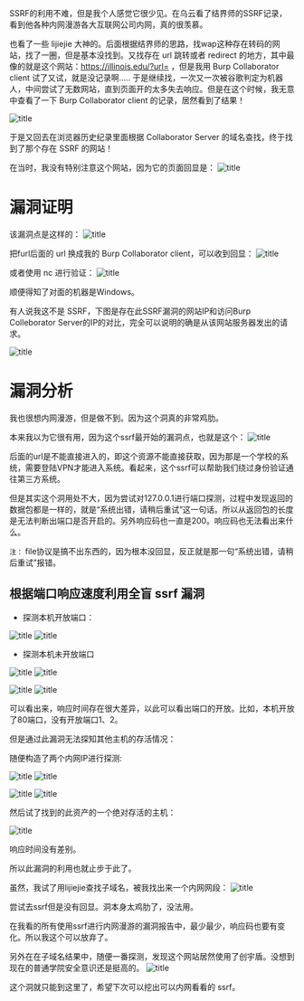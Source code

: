 SSRF的利用不难，但是我个人感觉它很少见。在乌云看了结界师的SSRF记录，看到他各种内网漫游各大互联网公司内网，真的很羡慕。

也看了一些 lijiejie 大神的。后面根据结界师的思路，找wap这种存在转码的网站，找了一圈，但是基本没找到。又找存在 url 跳转或者 redirect 的地方，其中最像的就是这个网站：https://illinois.edu/?url= ，但是我用 Burp Collaborator client 试了又试，就是没记录啊.....
于是继续找，一次又一次被谷歌判定为机器人，中间尝试了无数网站，直到页面开的太多失去响应。但是在这个时候，我无意中查看了一下 Burp Collaborator client 的记录，居然看到了结果！

![title](https://leanote.com/api/file/getImage?fileId=5d9f137aab64415c47000e1d)

于是又回去在浏览器历史纪录里面根据 Collaborator Server 的域名查找，终于找到了那个存在 SSRF 的网站！

在当时，我没有特别注意这个网站，因为它的页面回显是：
![title](https://leanote.com/api/file/getImage?fileId=5d9f13e9ab64415a49000f0d)

# 漏洞证明
该漏洞点是这样的：
![title](https://leanote.com/api/file/getImage?fileId=5d9f15c9ab64415a49000f12)

把furl后面的 url 换成我的 Burp Collaborator client，可以收到回显：
![title](https://leanote.com/api/file/getImage?fileId=5d9f16c6ab64415c47000e2a)

或者使用 nc 进行验证：
![title](https://leanote.com/api/file/getImage?fileId=5d9f1781ab64415c47000e2c)

顺便得知了对面的机器是Windows。

有人说我这不是 SSRF，下图是存在此SSRF漏洞的网站IP和访问Burp Colleborator Server的IP的对比，完全可以说明的确是从该网站服务器发出的请求。

![title](https://leanote.com/api/file/getImage?fileId=5d9f40e0ab64415c47000f18)
# 漏洞分析
我也很想内网漫游，但是做不到。因为这个洞真的非常鸡肋。

本来我以为它很有用，因为这个ssrf最开始的漏洞点，也就是这个：
![title](https://leanote.com/api/file/getImage?fileId=5d9f15c9ab64415a49000f12)

后面的url是不能直接进入的，即这个资源不能直接获取，因为那是一个学校的系统，需要登陆VPN才能进入系统。看起来，这个ssrf可以帮助我们绕过身份验证通往第三方系统。

但是其实这个洞用处不大，因为尝试对127.0.0.1进行端口探测，过程中发现返回的数据包都是一样的，就是“系统出错，请稍后重试”这一句话。所以从返回包的长度是无法判断出端口是否开启的。另外响应码也一直是200。响应码也无法看出来什么。

`注：` file协议是搞不出东西的，因为根本没回显，反正就是那一句“系统出错，请稍后重试”报错。



## 根据端口响应速度利用全盲 ssrf 漏洞


- 探测本机开放端口：

![title](https://leanote.com/api/file/getImage?fileId=5db062caab6441319500085b)
![title](https://leanote.com/api/file/getImage?fileId=5db062b1ab64413390000838)

- 探测本机未开放端口

![title](https://leanote.com/api/file/getImage?fileId=5db06303ab6441339000083f)
![title](https://leanote.com/api/file/getImage?fileId=5db06316ab64413195000862)

![title](https://leanote.com/api/file/getImage?fileId=5db06327ab6441339000084c)
![title](https://leanote.com/api/file/getImage?fileId=5db06330ab64413195000863)

可以看出来，响应时间存在很大差异，以此可以看出端口的开放。比如，本机开放了80端口，没有开放端口1、2。

但是通过此漏洞无法探知其他主机的存活情况：

随便构造了两个内网IP进行探测:

![title](https://leanote.com/api/file/getImage?fileId=5db063bfab64413390000854)
![title](https://leanote.com/api/file/getImage?fileId=5db063c7ab64413195000869)


![title](https://leanote.com/api/file/getImage?fileId=5db063d0ab6441319500086b)
![title](https://leanote.com/api/file/getImage?fileId=5db063dbab6441319500086c)


然后试了找到的此资产的一个绝对存活的主机：

![title](https://leanote.com/api/file/getImage?fileId=5db06588ab6441339000086c)

响应时间没有差别。

所以此漏洞的利用也就止步于此了。

虽然，我试了用lijiejie查找子域名，被我找出来一个内网网段：
![title](https://leanote.com/api/file/getImage?fileId=5d9f3fbeab64415a49001009)

尝试去ssrf但是没有回显。洞本身太鸡肋了，没法用。

在我看的所有使用ssrf进行内网漫游的漏洞报告中，最少最少，响应码也要有变化。所以我这个可以放弃了。

另外在在子域名结果中，随便一番探测，发现这个网站居然使用了创宇盾。没想到现在的普通学院安全意识还是挺高的。
![title](https://leanote.com/api/file/getImage?fileId=5d9f42bfab64415a4900101e)

这个洞就只能到这里了，希望下次可以挖出可以内网看看的 ssrf。



